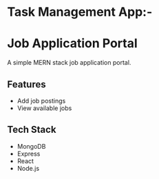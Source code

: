  # Task Management App:-
 # Job Application Portal

A simple MERN stack job application portal.

## Features
- Add job postings
- View available jobs

## Tech Stack
- MongoDB
- Express
- React
- Node.js
